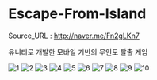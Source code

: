 # Escape-From-Island

Source_URL : http://naver.me/Fn2gLKn7

유니티로 개발한 모바일 기반의 무인도 탈출 게임

![1](https://user-images.githubusercontent.com/68365881/136434271-6e0ab148-49fe-4463-8947-d7a469b92c35.PNG)
![2](https://user-images.githubusercontent.com/68365881/136434272-9e474418-dd15-4496-816e-aff173c7cd7f.PNG)
![3](https://user-images.githubusercontent.com/68365881/136434279-e46db14d-333d-4f88-84e2-983231082f0b.PNG)
![4](https://user-images.githubusercontent.com/68365881/136434283-cc1800f7-6cbd-47d0-81e9-2b0efafbc259.PNG)
![5](https://user-images.githubusercontent.com/68365881/136434289-c8b29de7-263d-4a01-9f05-0c82fbd5caa5.PNG)
![6](https://user-images.githubusercontent.com/68365881/136434301-79ac5b8a-e2e9-45c7-bc2c-5c7cc1487055.PNG)
![7](https://user-images.githubusercontent.com/68365881/136434309-25b60d4a-203c-4bd8-8324-65f45ba3e18b.PNG)
![8](https://user-images.githubusercontent.com/68365881/136434318-90c33881-c735-44db-aa71-ac54010b7b75.PNG)
![9](https://user-images.githubusercontent.com/68365881/136434321-1dff8c00-507f-4bff-bcf2-863cc335a4a9.PNG)
![10](https://user-images.githubusercontent.com/68365881/136434327-e8bb43c2-6f97-4a73-b4df-cf3b45624bf3.PNG)
